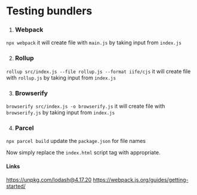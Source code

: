 # Testing bundlers

1. ### Webpack
`npx webpack` it will create file with `main.js` by taking input from `index.js`

2. ### Rollup
`rollup src/index.js --file rollup.js --format iife/cjs` it will create file with `rollup.js` by taking input from `index.js`

3. ### Browserify
`browserify src/index.js -o browserify.js` it will create file with `browserify.js` by taking input from `index.js`

4. ### Parcel
`npx parcel build` update the `package.json` for file names


Now simply replace the `index.html` script tag with appropriate.


#### Links
https://unpkg.com/lodash@4.17.20
https://webpack.js.org/guides/getting-started/
